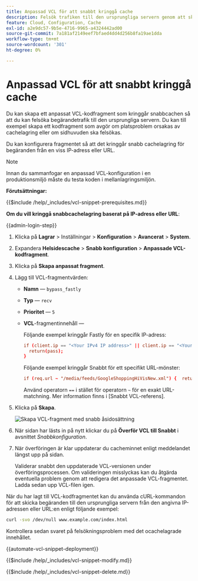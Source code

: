 ```yaml
---
title: Anpassad VCL för att snabbt kringgå cache
description: Felsök trafiken till den ursprungliga servern genom att skapa ett anpassat VCL-kodfragment som kringgår snabbcachen.
feature: Cloud, Configuration, Cache
exl-id: a2e9dc57-9b5e-4716-9965-a4324442ad00
source-git-commit: 7a181af2149eef7bfaed4dd4d256b8fa19ae1dda
workflow-type: tm+mt
source-wordcount: '301'
ht-degree: 0%

---
```


# Anpassad VCL för att snabbt kringgå cache

Du kan skapa ett anpassat VCL-kodfragment som kringgår snabbcachen så att du kan felsöka begärandetrafik till den ursprungliga servern. Du kan till exempel skapa ett kodfragment som avgör om platsproblem orsakas av cachelagring eller om sidhuvuden ska felsökas.

Du kan konfigurera fragmentet så att det kringgår snabb cachelagring för begäranden från en viss IP-adress eller URL.

>[!NOTE]
>
>Innan du sammanfogar en anpassad VCL-konfiguration i en produktionsmiljö måste du testa koden i mellanlagringsmiljön.

**Förutsättningar:**

{{$include /help/_includes/vcl-snippet-prerequisites.md}}

**Om du vill kringgå snabbcachelagring baserat på IP-adress eller URL**:

{{admin-login-step}}

1. Klicka på **Lagrar** > Inställningar > **Konfiguration** > **Avancerat** > **System**.

1. Expandera **Helsidescache** > **Snabb konfiguration** > **Anpassade VCL-kodfragment**.

1. Klicka på **Skapa anpassat fragment**.

1. Lägg till VCL-fragmentvärden:

   - **Namn** — `bypass_fastly`

   - **Typ** — `recv`

   - **Prioritet** — `5`

   - **VCL**-fragmentinnehåll —

     Följande exempel kringgår Fastly för en specifik IP-adress:

     ```conf
     if (client.ip == "<Your IPv4 IP address>" || client.ip == "<Your IPv6 IP address>") {
       return(pass);
     }
     ```

     Följande exempel kringgår Snabbt för ett specifikt URL-mönster:

     ```conf
     if (req.url ~ "/media/feeds/GoogleShoppingHiVisNew.xml") {  return (pass);}
     ```

     Använd operatorn `==` i stället för operatorn `~` för en exakt URL-matchning. Mer information finns i [Snabbt VCL-referens].

1. Klicka på **Skapa**.

   ![Skapa VCL-fragment med snabb åsidosättning](/help/assets/cdn/fastly-create-bypass-snippet.png)

1. När sidan har lästs in på nytt klickar du på **Överför VCL till Snabbt** i avsnittet *Snabbkonfiguration*.

1. När överföringen är klar uppdaterar du cacheminnet enligt meddelandet längst upp på sidan.

   Validerar snabbt den uppdaterade VCL-versionen under överföringsprocessen. Om valideringen misslyckas kan du åtgärda eventuella problem genom att redigera det anpassade VCL-fragmentet. Ladda sedan upp VCL-filen igen.

När du har lagt till VCL-kodfragmentet kan du använda cURL-kommandon för att skicka begäranden till den ursprungliga servern från den angivna IP-adressen eller URL:en enligt följande exempel:

```bash
curl -svo /dev/null www.example.com/index.html
```

Kontrollera sedan svaret på felsökningsproblem med det ocachelagrade innehållet.

{{automate-vcl-snippet-deployment}}

{{$include /help/_includes/vcl-snippet-modify.md}}

{{$include /help/_includes/vcl-snippet-delete.md}}

<!--External link definitions-->

[Snabb VCL-referens]: https://docs.fastly.com/vcl/
